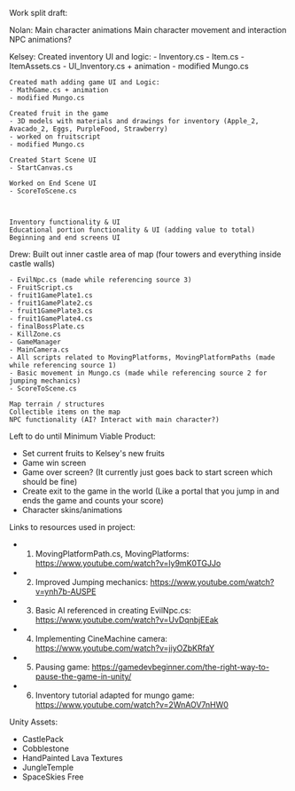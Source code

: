 Work split draft:

Nolan:
    Main character animations
    Main character movement and interaction
    NPC animations? 

Kelsey:
    Created inventory UI and logic: 
    - Inventory.cs
    - Item.cs 
    - ItemAssets.cs
    - UI_Inventory.cs + animation
    - modified Mungo.cs
    
    Created math adding game UI and Logic:
    - MathGame.cs + animation
    - modified Mungo.cs
    
    Created fruit in the game
    - 3D models with materials and drawings for inventory (Apple_2, Avacado_2, Eggs, PurpleFood, Strawberry)
    - worked on fruitscript
    - modified Mungo.cs

    Created Start Scene UI
    - StartCanvas.cs

    Worked on End Scene UI
    - ScoreToScene.cs



    Inventory functionality & UI
    Educational portion functionality & UI (adding value to total)
    Beginning and end screens UI

Drew:
    Built out inner castle area of map (four towers and everything inside castle walls)
    
    - EvilNpc.cs (made while referencing source 3)
    - FruitScript.cs
    - fruit1GamePlate1.cs
    - fruit1GamePlate2.cs
    - fruit1GamePlate3.cs
    - fruit1GamePlate4.cs
    - finalBossPlate.cs
    - KillZone.cs
    - GameManager
    - MainCamera.cs
    - All scripts related to MovingPlatforms, MovingPlatformPaths (made while referencing source 1)
    - Basic movement in Mungo.cs (made while referencing source 2 for jumping mechanics)
    - ScoreToScene.cs
    
    Map terrain / structures
    Collectible items on the map
    NPC functionality (AI? Interact with main character?)


Left to do until Minimum Viable Product:
- Set current fruits to Kelsey's new fruits
- Game win screen
- Game over screen? (It currently just goes back to start screen which should be fine)
- Create exit to the game in the world (Like a portal that you jump in and ends the game and counts your score)
- Character skins/animations

Links to resources used in project:
- 1. MovingPlatformPath.cs, MovingPlatforms: https://www.youtube.com/watch?v=ly9mK0TGJJo
- 2. Improved Jumping mechanics: https://www.youtube.com/watch?v=ynh7b-AUSPE
- 3. Basic AI referenced in creating EvilNpc.cs: https://www.youtube.com/watch?v=UvDqnbjEEak
- 4. Implementing CineMachine camera: https://www.youtube.com/watch?v=jiyOZbKRfaY
- 5. Pausing game: https://gamedevbeginner.com/the-right-way-to-pause-the-game-in-unity/
- 6. Inventory tutorial adapted for mungo game: https://www.youtube.com/watch?v=2WnAOV7nHW0



Unity Assets:
- CastlePack
- Cobblestone
- HandPainted Lava Textures
- JungleTemple
- SpaceSkies Free


